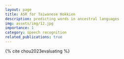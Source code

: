 ```yaml
---
layout: page
title: ASR for Taiwanese Hokkien
description: predicting words in ancestral languages
img: assets/img/12.jpg
importance: 1
category: speech recognition
related_publications: true
---
```


{% cite chou2023evaluating %}
